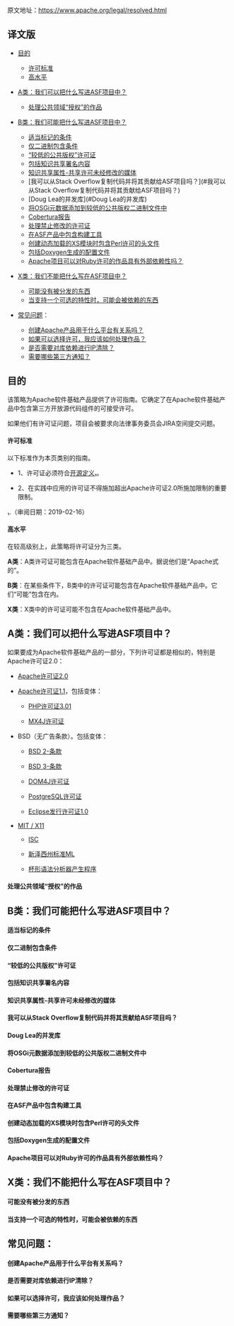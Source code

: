 ###
原文地址：https://www.apache.org/legal/resolved.html

## 译文版

- [目的](#目的)
    - [许可标准](#许可标准)
    - [高水平](#高水平)
- [A类：我们可以把什么写进ASF项目中？](#A类：我们可以把什么写进ASF项目中？)
    - [处理公共领域“授权”的作品](#处理公共领域“授权”的作品)
- [B类：我们可能把什么写进ASF项目中？](#B类：我们可能把什么写进ASF项目中？)
    - [适当标记的条件](#适当标记的条件)
    - [仅二进制包含条件](#仅二进制包含条件)
    - [“较低的公共版权”许可证](#“较低的公共版权”许可证)
    - [包括知识共享署名内容](#包括知识共享署名内容)
    - [知识共享属性-共享许可未经修改的媒体](#知识共享属性-共享许可未经修改的媒体)
    - [我可以从Stack Overflow复制代码并将其贡献给ASF项目吗？](#我可以从Stack Overflow复制代码并将其贡献给ASF项目吗？)
    - [Doug Lea的并发库](#Doug Lea的并发库)
    - [将OSGi元数据添加到较低的公共版权二进制文件中](#将OSGi元数据添加到较低的公共版权二进制文件中)
    - [Cobertura报告](#Cobertura报告)
    - [处理禁止修改的许可证](#处理禁止修改的许可证)
    - [在ASF产品中包含构建工具](#在ASF产品中包含构建工具)
    - [创建动态加载的XS模块时包含Perl许可的头文件](#创建动态加载的XS模块时包含Perl许可的头文件)
    - [包括Doxygen生成的配置文件](#包括Doxygen生成的配置文件)
    - [Apache项目可以对Ruby许可的作品具有外部依赖性吗？](#Apache项目可以对Ruby许可的作品具有外部依赖性吗？)
- [X类：我们不能把什么写在ASF项目中？](#X类：我们不能把什么写在ASF项目中？)
    - [可能没有被分发的东西](#可能没有被分发的东西)
    - [当支持一个可选的特性时，可能会被依赖的东西](#当支持一个可选的特性时，可能会被依赖的东西)

- [常见问题](#常见问题)：
   - [创建Apache产品用于什么平台有关系吗？](#创建Apache产品用于什么平台有关系吗？)
   - [如果可以选择许可，我应该如何处理作品？](#如果可以选择许可，我应该如何处理作品？)
   - [是否需要对库依赖进行IP清除？](#是否需要对库依赖进行IP清除？)
   - [需要哪些第三方通知？](#需要哪些第三方通知？)
    
## 目的
    
该策略为Apache软件基础产品提供了许可指南。它确定了在Apache软件基础产品中包含第三方开放源代码组件的可接受许可。

如果他们有许可证问题，项目会被要求向法律事务委员会JIRA空间提交问题。

#### 许可标准

以下标准作为本页类别的指南。

- 1、许可证必须符合[开源定义](#https://opensource.org/osd-annotated)₁。

- 2、在实践中应用的许可证不得施加超出Apache许可证2.0所施加限制的重要限制。

₁.（审阅日期：2019-02-16）

#### 高水平

在较高级别上，此策略将许可证分为三类。

**A类**：A类许可证可能包含在Apache软件基础产品中。据说他们是“Apache式的”。

**B类**：在某些条件下，B类中的许可证可能包含在Apache软件基础产品中。它们“可能”包含在内。

**X类**：X类中的许可证可能不包含在Apache软件基础产品中。

## A类：我们可以把什么写进ASF项目中？

如果要成为Apache软件基础产品的一部分，下列许可证都是相似的，特别是Apache许可证2.0：

   - [Apache许可证2.0](#http://apache.org/licenses/LICENSE-2.0)
    
   - [Apache许可证1.1](#http://apache.org/licenses/LICENSE-1.1)，包括变体：
   
       - [PHP许可证3.01](#http://www.php.net/license/3_01.txt)
       
       - [MX4J许可证](#http://mx4j.sourceforge.net/docs/ch01s06.html)
       
   - BSD（无广告条款）。包括变体：
   
       - [BSD 2-条款](#http://opensource.org/licenses/bsd-license.php)
       
       - [BSD 3-条款](#https://opensource.org/licenses/BSD-3-Clause)
       
       - [DOM4J许可证](#http://dom4j.sourceforge.net/dom4j-1.6.1/license.html)
       
       - [PostgreSQL许可证](#https://opensource.org/licenses/postgresql)
       
       - [Eclipse发行许可证1.0](#http://www.eclipse.org/org/documents/edl-v10.php)
   
   - [MIT / X11](#https://opensource.org/licenses/mit-license.php)
   
       - [ISC](#https://opensource.org/licenses/ISC)
       
       - [新泽西州标准ML](#https://www.smlnj.org/license.html)
       
       - [杯形语法分析器产生程序](#http://www2.cs.tum.edu/projects/cup/licence.php)
   

#### 处理公共领域“授权”的作品

## B类：我们可能把什么写进ASF项目中？

#### 适当标记的条件

#### 仅二进制包含条件

#### “较低的公共版权”许可证

#### 包括知识共享署名内容

#### 知识共享属性-共享许可未经修改的媒体

#### 我可以从Stack Overflow复制代码并将其贡献给ASF项目吗？

#### Doug Lea的并发库

#### 将OSGi元数据添加到较低的公共版权二进制文件中

#### Cobertura报告

#### 处理禁止修改的许可证

#### 在ASF产品中包含构建工具

#### 创建动态加载的XS模块时包含Perl许可的头文件

#### 包括Doxygen生成的配置文件

#### Apache项目可以对Ruby许可的作品具有外部依赖性吗？

## X类：我们不能把什么写在ASF项目中？

#### 可能没有被分发的东西

#### 当支持一个可选的特性时，可能会被依赖的东西

## 常见问题：

#### 创建Apache产品用于什么平台有关系吗？

#### 是否需要对库依赖进行IP清除？

#### 如果可以选择许可，我应该如何处理作品？

#### 需要哪些第三方通知？
